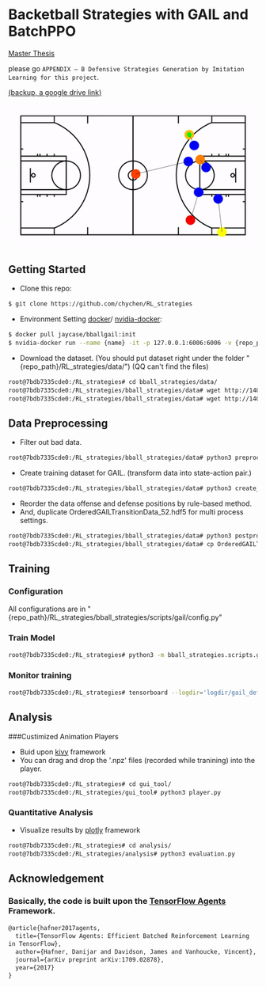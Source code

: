 # Backetball Strategies with GAIL and BatchPPO

[Master Thesis](http://www.airitilibrary.com/Publication/alDetailedMesh?docid=U0030-0205201911102275)

please go `APPENDIX – B Defensive Strategies Generation by Imitation Learning for this project`.

[(backup, a google drive link)](https://drive.google.com/file/d/1L6dbe6cFnK472ChGPI5SeVygQMfEsdbv/view?usp=sharing)

![](https://github.com/chychen/RL_strategies/blob/master/demo1.gif)

## Getting Started

- Clone this repo:

```bash
$ git clone https://github.com/chychen/RL_strategies
```

- Environment Setting
[docker](https://docs.docker.com/glossary/?term=installation)/ [nvidia-docker](https://github.com/NVIDIA/nvidia-docker):

```bash
$ docker pull jaycase/bballgail:init
$ nvidia-docker run --name {name} -it -p 127.0.0.1:6006:6006 -v {repo_path}RL_strategies/:/RL_strategies -w /RL_strategies jaycase/bballgail bash
```

- Download the dataset. (You should put dataset right under the folder "{repo_path}/RL_strategies/data/")
(QQ can't find the files)

```bash
root@7bdb7335cde0:/RL_strategies# cd bball_strategies/data/
root@7bdb7335cde0:/RL_strategies/bball_strategies/data# wget http://140.113.210.14:6006/NBA/data/FPS5.npy
root@7bdb7335cde0:/RL_strategies/bball_strategies/data# wget http://140.113.210.14:6006/NBA/data/FPS5Length.npy
```

## Data Preprocessing

- Filter out bad data.

```bash
root@7bdb7335cde0:/RL_strategies/bball_strategies/data# python3 preprocess.py
```

- Create training dataset for GAIL. (transform data into state-action pair.)

```bash
root@7bdb7335cde0:/RL_strategies/bball_strategies/data# python3 create_gail_data.py
```

- Reorder the data offense and defense positions by rule-based method.
- And, duplicate OrderedGAILTransitionData_52.hdf5 for multi process settings.

```bash
root@7bdb7335cde0:/RL_strategies/bball_strategies/data# python3 postprocess_data_order.py 
root@7bdb7335cde0:/RL_strategies/bball_strategies/data# cp OrderedGAILTransitionData_52.hdf5 OrderedGAILTransitionData_522.hdf5
```

## Training

### Configuration

All configurations are in "{repo_path}/RL_strategies/bball_strategies/scripts/gail/config.py"


### Train Model

```bash
root@7bdb7335cde0:/RL_strategies# python3 -m bball_strategies.scripts.gail.train --config=double_curiculum
```

### Monitor training

```bash
root@7bdb7335cde0:/RL_strategies# tensorboard --logdir='logdir/gail_defense/{time stamp}-double_curiculum' --port=6006
```

## Analysis

###Custimized Animation Players

- Buid upon [kivy](https://kivy.org/docs/installation/installation.html) framework
- You can drag and drop the '.npz' files (recorded while tranining) into the player.

```bash
root@7bdb7335cde0:/RL_strategies# cd gui_tool/
root@7bdb7335cde0:/RL_strategies/gui_tool# python3 player.py
```

### Quantitative Analysis

- Visualize results by [plotly](https://plot.ly/python/getting-started/) framework

```bash
root@7bdb7335cde0:/RL_strategies# cd analysis/
root@7bdb7335cde0:/RL_strategies/analysis# python3 evaluation.py
```

## Acknowledgement

### Basically, the code is built upon the [TensorFlow Agents](https://github.com/tensorflow/agents) Framework.
``` shell
@article{hafner2017agents,
  title={TensorFlow Agents: Efficient Batched Reinforcement Learning in TensorFlow},
  author={Hafner, Danijar and Davidson, James and Vanhoucke, Vincent},
  journal={arXiv preprint arXiv:1709.02878},
  year={2017}
}
```

